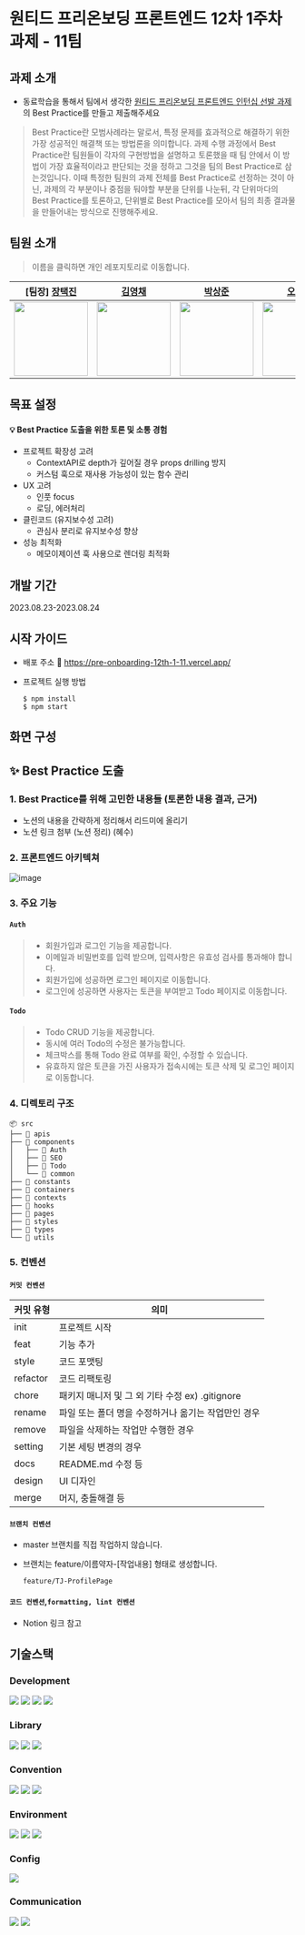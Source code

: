 # 원티드 프리온보딩 프론트엔드 12차 1주차 과제 - 11팀

## 과제 소개
- 동료학습을 통해서 팀에서 생각한 [원티드 프리온보딩 프론트엔드 인턴십 선발 과제](https://github.com/walking-sunset/selection-task)의 Best Practice를 만들고 제출해주세요
> Best Practice란 모범사례라는 말로서, 특정 문제를 효과적으로 해결하기 위한 가장 성공적인 해결책 또는 방법론을 의미합니다. 
과제 수행 과정에서 Best Practice란 팀원들이 각자의 구현방법을 설명하고 토론했을 때 팀 안에서 이 방법이 가장 효율적이라고 판단되는 것을 정하고 그것을 팀의 Best Practice로 삼는것입니다.
이때 특정한 팀원의 과제 전체를 Best Practice로 선정하는 것이 아닌, 과제의 각 부분이나 중점을 둬야할 부분을 단위를 나눈뒤, 각 단위마다의 Best Practice를 토론하고, 단위별로 Best Practice를 모아서 팀의 최종 결과물을 만들어내는 방식으로 진행해주세요.

## 팀원 소개

> 이름을 클릭하면 개인 레포지토리로 이동합니다.

|  [팀장] [장택진](https://github.com/TaekJinJang)     |  [김영채](https://github.com/0chae01)    |   [박상준](https://github.com/owen970517)            |  [오아름](https://github.com/Aroma-oh)             |[이새미](https://github.com/saemileee)| [홍혜수](https://github.com/hyesuhong)|
| :---------------------------------------------: | :---------------------------------------------: | :---------------------------------------------: | :---------------------------------------------: | :---------------------------------------------: | :---------------------------------------------: |
| <img src="https://avatars.githubusercontent.com/TaekJinJang" width="130" height="130"> | <img src="https://avatars.githubusercontent.com/0chae01" width="130" height="130"> | <img src="https://avatars.githubusercontent.com/owen970517" width="130" height="130"> | <img src="https://avatars.githubusercontent.com/Aroma-oh" width="130" height="130"> | <img src="https://avatars.githubusercontent.com/saemileee" width="130" height="130"> | <img src="https://avatars.githubusercontent.com/hyesuhong" width="130" height="130"> |

## 목표 설정

#### 💡 Best Practice 도출을 위한 토론 및 소통 경험
- 프로젝트 확장성 고려
  - ContextAPI로 depth가 깊어질 경우 props drilling 방지
  - 커스텀 훅으로 재사용 가능성이 있는 함수 관리
- UX 고려
  - 인풋 focus
  - 로딩, 에러처리
- 클린코드 (유지보수성 고려)
  - 관심사 분리로 유지보수성 향상
- 성능 최적화
  - 메모이제이션 훅 사용으로 렌더링 최적화

## 개발 기간
2023.08.23-2023.08.24

## 시작 가이드
* 배포 주소
🔗 https://pre-onboarding-12th-1-11.vercel.app/

* 프로젝트 실행 방법
  ```
  $ npm install
  $ npm start
  ```

## 화면 구성



## ✨ Best Practice 도출

### 1. Best Practice를 위해 고민한 내용들 (토론한 내용 결과, 근거)
- 노션의 내용을 간략하게 정리해서 리드미에 올리기
- 노션 링크 첨부 (노션 정리) (혜수)

### 2. 프론트엔드 아키텍쳐

![image](https://github.com/wanted-pre-onboarding-12th-11/pre-onboarding-12th-1-11/assets/124250465/339abd84-4b28-4588-af31-4deb7dc7b37e)

### 3. 주요 기능

  #### `Auth`
  
 > - 회원가입과 로그인 기능을 제공합니다.
 > - 이메일과 비밀번호를 입력 받으며, 입력사항은 유효성 검사를 통과해야 합니다.
 > - 회원가입에 성공하면 로그인 페이지로 이동합니다.
 > - 로그인에 성공하면 사용자는 토큰을 부여받고 Todo 페이지로 이동합니다.
  
  #### `Todo`
  
 > - Todo CRUD 기능을 제공합니다.
 > - 동시에 여러 Todo의 수정은 불가능합니다.
 > - 체크박스를 통해 Todo 완료 여부를 확인, 수정할 수 있습니다.
 > - 유효하지 않은 토큰을 가진 사용자가 접속시에는 토큰 삭제 및 로그인 페이지로 이동합니다.

### 4. 디렉토리 구조
  ```
  📦 src
  ├── 📂 apis
  ├── 📂 components
  │   ├── 📂 Auth
  │   ├── 📂 SEO
  │   ├── 📂 Todo
  │   └── 📂 common
  ├── 📂 constants
  ├── 📂 containers
  ├── 📂 contexts
  ├── 📂 hooks
  ├── 📂 pages
  ├── 📂 styles
  ├── 📂 types
  └── 📂 utils
  ```

### 5. 컨벤션

  #### `커밋 컨벤션`
  | 커밋 유형 | 의미 |
  | --- | --- |
  | init | 프로젝트 시작 |
  | feat | 기능 추가 |
  | style | 코드 포맷팅 |
  | refactor | 코드 리팩토링 |
  | chore | 패키지 매니저 및 그 외 기타 수정 ex) .gitignore |
  | rename | 파일 또는 폴더 명을 수정하거나 옮기는 작업만인 경우 |
  | remove | 파일을 삭제하는 작업만 수행한 경우 |
  | setting | 기본 세팅 변경의 경우 |
  | docs | README.md 수정 등 |
  | design | UI 디자인 |
  | merge | 머지, 충돌해결 등  |

  #### `브랜치 컨벤션`
  - master 브랜치를 직접 작업하지 않습니다.
  - 브랜치는 feature/이름약자-[작업내용] 형태로 생성합니다.

    `feature/TJ-ProfilePage`
    
  #### `코드 컨벤션`,`formatting, lint 컨벤션`
  - Notion 링크 참고
   


## 기술스택 

### Development

<img src="https://img.shields.io/badge/JavaScript-F7DF1E?style=for-the-badge&logo=Javascript&logoColor=white"> <img src="https://img.shields.io/badge/TypeScript-3178C6?style=for-the-badge&logo=TypeScript&logoColor=white">
<img src="https://img.shields.io/badge/React-61DAFB?style=for-the-badge&logo=React&logoColor=white"> <img src="[https://img.shields.io/badge/styled components-DB7093?style=for-the-badge&logo=styled-components&logoColor=white](https://img.shields.io/badge/styled%20components-DB7093?style=for-the-badge&logo=styled-components&logoColor=white)">

### Library

<img src="https://img.shields.io/badge/Axios-DA291C?style=for-the-badge&logo=axios&logoColor=white"> <img src="https://img.shields.io/badge/React Router Dom-3178C6?style=for-the-badge&logo=&logoColor=white(https://img.shields.io/badge/React%20Router%20Dom-3178C6?style=for-the-badge&logo=&logoColor=white)">
<img src="https://img.shields.io/badge/React Helmet Async-009943?style=for-the-badge&logo=&logoColor=white(https://img.shields.io/badge/React%20Helmet%20Async-009943?style=for-the-badge&logo=&logoColor=white)">

### Convention

<img src="https://img.shields.io/badge/eslint-4B32C3?style=for-the-badge&logo=eslint&logoColor=white"> <img src="https://img.shields.io/badge/prettier-F7B93E?style=for-the-badge&logo=prettier&logoColor=white"> <img src="https://img.shields.io/badge/husky-FF4088?style=for-the-badge&logo=hugo&logoColor=white">

### Environment

<img src="[https://img.shields.io/badge/visual Studio cord-007ACC?style=for-the-badge&logo=VisualStudioCode&logoColor=white](https://img.shields.io/badge/visual%20Studio%20cord-007ACC?style=for-the-badge&logo=VisualStudioCode&logoColor=white)"> <img src="https://img.shields.io/badge/Git-F05032?style=for-the-badge&logo=Git&logoColor=white">
<img src="https://img.shields.io/badge/github-181717?style=for-the-badge&logo=github&logoColor=white">

### Config

<img src="https://img.shields.io/badge/npm-CB3837?style=for-the-badge&logo=npm&logoColor=white">

### Communication

<img src="https://img.shields.io/badge/discord-5865F2?style=for-the-badge&logo=discord&logoColor=white"> <img src="https://img.shields.io/badge/notion-000000?style=for-the-badge&logo=notion&logoColor=white">

